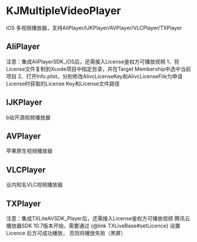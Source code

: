 # KJMultipleVideoPlayer
iOS 多视频播放器，支持AliPlayer/IJKPlayer/AVPlayer/VLCPlayer/TXPlayer

## AliPlayer
注意：集成AliPlayerSDK_iOS后，还需接入License鉴权方可播放视频
1、将License文件复制到Xcode项目中指定目录，并在Target Membership中选中当前项目
2、打开Info.plist，分别修改AlivcLicenseKey和AlivcLicenseFile为申请License时获取的License Key和License文件路径

## IJKPlayer
b站开源视频播放器

## AVPlayer
苹果原生视频播放器

## VLCPlayer
业内知名VLC视频播放器

## TXPlayer
注意：集成TXLiteAVSDK_Player后，还需接入License鉴权方可播放视频
腾讯云播放器SDK 10.7版本开始，需要通过 {@link TXLiveBase#setLicence} 设置 Licence 后方可成功播放， 否则将播放失败（黑屏）

